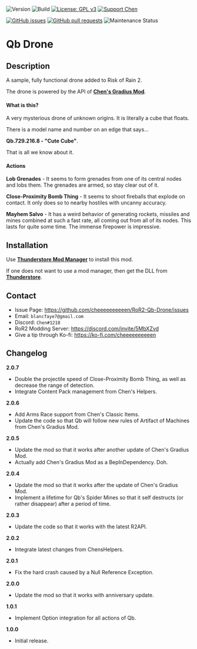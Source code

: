 ![Version](https://img.shields.io/badge/Version-2.0.7-orange)
![Build](https://github.com/cheeeeeeeeeen/RoR2-Qb-Drone/workflows/Build/badge.svg)
[![License: GPL v3](https://img.shields.io/badge/License-GPLv3-blue.svg)](https://www.gnu.org/licenses/gpl-3.0)
[![Support Chen](https://img.shields.io/badge/Support-Chen-ff69b4)](https://ko-fi.com/cheeeeeeeeeen)

[![GitHub issues](https://img.shields.io/github/issues/cheeeeeeeeeen/RoR2-Qb-Drone)](https://github.com/cheeeeeeeeeen/RoR2-Qb-Drone/issues)
[![GitHub pull requests](https://img.shields.io/github/issues-pr/cheeeeeeeeeen/RoR2-Qb-Drone)](https://github.com/cheeeeeeeeeen/RoR2-Qb-Drone/pulls)
![Maintenance Status](https://img.shields.io/badge/Maintainance-Active-brightgreen)

# **Qb** Drone

## Description

A sample, fully functional drone added to Risk of Rain 2.

The drone is powered by the API of **[Chen's Gradius Mod](https://github.com/cheeeeeeeeeen/RoR2-ChensGradiusMod)**.

#### What is this?

A very mysterious drone of unknown origins. It is literally a cube that floats.

There is a model name and number on an edge that says...

**Qb.729.216.8 - "Cute Cube"**.

That is all we know about it.

#### Actions

**Lob Grenades** - It seems to form grenades from one of its central nodes and lobs them. The grenades are armed, so stay clear out of it.

**Close-Proximity Bomb Thing** - It seems to shoot fireballs that explode on contact. It only does so to nearby hostiles with uncanny accuracy.

**Mayhem Salvo** - It has a weird behavior of generating rockets, missiles and mines combined at such a fast rate, all coming out from all of its nodes. This lasts for quite some time. The immense firepower is impressive.

## Installation

Use **[Thunderstore Mod Manager](https://www.overwolf.com/app/Thunderstore-Thunderstore_Mod_Manager)** to install this mod.

If one does not want to use a mod manager, then get the DLL from **[Thunderstore](https://thunderstore.io/package/Chen/Qb/)**.

## Contact
- Issue Page: https://github.com/cheeeeeeeeeen/RoR2-Qb-Drone/issues
- Email: `blancfaye7@gmail.com`
- Discord: `Chen#1218`
- RoR2 Modding Server: https://discord.com/invite/5MbXZvd
- Give a tip through Ko-fi: https://ko-fi.com/cheeeeeeeeeen

## Changelog

**2.0.7**
- Double the projectile speed of Close-Proximity Bomb Thing, as well as decrease the range of detection.
- Integrate Content Pack management from Chen's Helpers.

**2.0.6**
- Add Arms Race support from Chen's Classic Items.
- Update the code so that Qb will follow new rules of Artifact of Machines from Chen's Gradius Mod.

**2.0.5**
- Update the mod so that it works after another update of Chen's Gradius Mod.
- Actually add Chen's Gradius Mod as a BepInDependency. Doh.

**2.0.4**
- Update the mod so that it works after the update of Chen's Gradius Mod.
- Implement a lifetime for Qb's Spider Mines so that it self destructs (or rather disappear) after a period of time.

**2.0.3**
- Update the code so that it works with the latest R2API.

**2.0.2**
- Integrate latest changes from ChensHelpers.

**2.0.1**
- Fix the hard crash caused by a Null Reference Exception.

**2.0.0**
- Update the mod so that it works with anniversary update.

**1.0.1**
- Implement Option integration for all actions of Qb.

**1.0.0**
- Initial release.